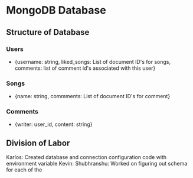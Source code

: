 # MongoDB Database

## Structure of Database

### Users
- {username: string, liked_songs: List of document ID's for songs, comments: list of comment id's associated with this user}

### Songs
- {name: string, commments: List of document ID's for comment}

### Comments
- {writer: user_id, content: string}

## Division of Labor
Karlos: Created database and connection configuration code with environment variable
Kevin:
Shubhranshu: Worked on figuring out schema for each of the 